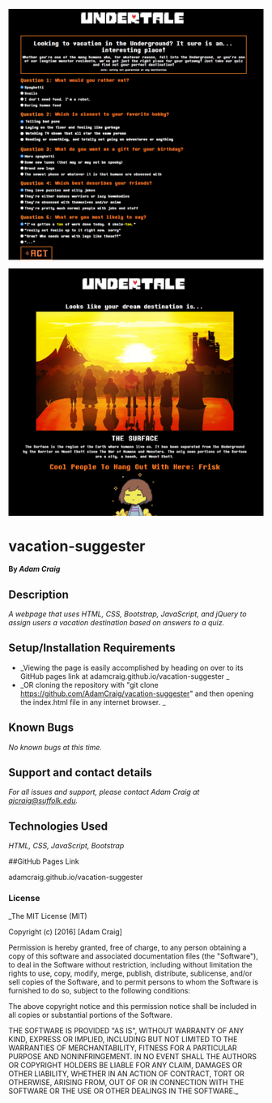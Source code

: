 ![Home Page](screenshot1.png)

![Results Page](screenshot2.png)

# vacation-suggester

#### By _**Adam Craig**_

## Description

_A webpage that uses HTML, CSS, Bootstrap, JavaScript, and jQuery to assign users a vacation destination based on answers to a quiz._

## Setup/Installation Requirements

* _Viewing the page is easily accomplished by heading on over to its GitHub pages link at adamcraig.github.io/vacation-suggester _
* _OR cloning the repository with "git clone https://github.com/AdamCraig/vacation-suggester" and then opening the index.html file in any internet browser. _

## Known Bugs

_No known bugs at this time._

## Support and contact details

_For all issues and support, please contact Adam Craig at ajcraig@suffolk.edu._

## Technologies Used

_HTML, CSS, JavaScript, Bootstrap_

##GitHub Pages Link

adamcraig.github.io/vacation-suggester

### License

_The MIT License (MIT)

Copyright (c) [2016] [Adam Craig]

Permission is hereby granted, free of charge, to any person obtaining a copy
of this software and associated documentation files (the "Software"), to deal
in the Software without restriction, including without limitation the rights
to use, copy, modify, merge, publish, distribute, sublicense, and/or sell
copies of the Software, and to permit persons to whom the Software is
furnished to do so, subject to the following conditions:

The above copyright notice and this permission notice shall be included in all
copies or substantial portions of the Software.

THE SOFTWARE IS PROVIDED "AS IS", WITHOUT WARRANTY OF ANY KIND, EXPRESS OR
IMPLIED, INCLUDING BUT NOT LIMITED TO THE WARRANTIES OF MERCHANTABILITY,
FITNESS FOR A PARTICULAR PURPOSE AND NONINFRINGEMENT. IN NO EVENT SHALL THE
AUTHORS OR COPYRIGHT HOLDERS BE LIABLE FOR ANY CLAIM, DAMAGES OR OTHER
LIABILITY, WHETHER IN AN ACTION OF CONTRACT, TORT OR OTHERWISE, ARISING FROM,
OUT OF OR IN CONNECTION WITH THE SOFTWARE OR THE USE OR OTHER DEALINGS IN THE
SOFTWARE._
